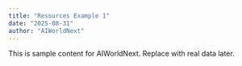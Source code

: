 ```yaml
---
title: "Resources Example 1"
date: "2025-08-31"
author: "AIWorldNext"
---
```

This is sample content for AIWorldNext. Replace with real data later.
